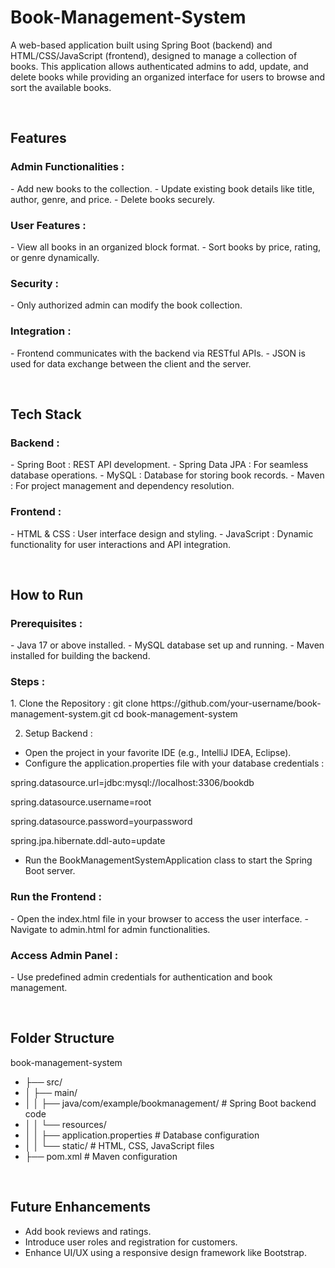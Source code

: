 # Book-Management-System
A web-based application built using Spring Boot (backend) and HTML/CSS/JavaScript (frontend), designed to manage a collection of books. This application allows authenticated admins to add, update, and delete books while providing an organized interface for users to browse and sort the available books.

<br><h2>Features</h2>
<h3>Admin Functionalities : </h3>
- Add new books to the collection.
- Update existing book details like title, author, genre, and price.
- Delete books securely.
<h3>User Features : </h3>
- View all books in an organized block format.
- Sort books by price, rating, or genre dynamically.
<h3>Security : </h3>
- Only authorized admin can modify the book collection.
<h3>Integration : </h3>
- Frontend communicates with the backend via RESTful APIs.
- JSON is used for data exchange between the client and the server.

<br><h2>Tech Stack</h2>
<h3>Backend : </h3>
- Spring Boot : REST API development.
- Spring Data JPA : For seamless database operations.
- MySQL : Database for storing book records.
- Maven : For project management and dependency resolution.
<h3>Frontend : </h3>
- HTML & CSS : User interface design and styling.
- JavaScript : Dynamic functionality for user interactions and API integration.

<br><h2>How to Run</h2>
<h3>Prerequisites : </h3>
- Java 17 or above installed.
- MySQL database set up and running.
- Maven installed for building the backend.
<h3>Steps : </h3>
1. Clone the Repository :  git clone https://github.com/your-username/book-management-system.git
cd book-management-system

2. Setup Backend :
- Open the project in your favorite IDE (e.g., IntelliJ IDEA, Eclipse).
- Configure the application.properties file with your database credentials :
  
spring.datasource.url=jdbc:mysql://localhost:3306/bookdb
  
spring.datasource.username=root

spring.datasource.password=yourpassword

spring.jpa.hibernate.ddl-auto=update

- Run the BookManagementSystemApplication class to start the Spring Boot server.
<h3>Run the Frontend : </h3>
- Open the index.html file in your browser to access the user interface.
- Navigate to admin.html for admin functionalities.
<h3>Access Admin Panel : </h3>
- Use predefined admin credentials for authentication and book management.

<br><h2>Folder Structure</h2>
book-management-system
- ├── src/
- │   ├── main/
- │   │   ├── java/com/example/bookmanagement/  # Spring Boot backend code
- │   │   └── resources/
- │   │       ├── application.properties       # Database configuration
- │   │       └── static/                      # HTML, CSS, JavaScript files
- ├── pom.xml                                  # Maven configuration

<br><h2>Future Enhancements</h2>
- Add book reviews and ratings.
- Introduce user roles and registration for customers.
- Enhance UI/UX using a responsive design framework like Bootstrap.
